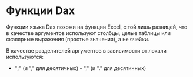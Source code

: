 

Функции Dax
===========

Функции языка Dax похожи на функции Excel, с той лишь разницей, что в
качестве аргументов используют столбцы, целые таблицы или скалярные
выражения (простые значения), а не ячейки.

В качестве разделителей аргументов в зависимости от локали используются:
- ";" (и "," для десятичных) - "," (и "." для десятичных)


